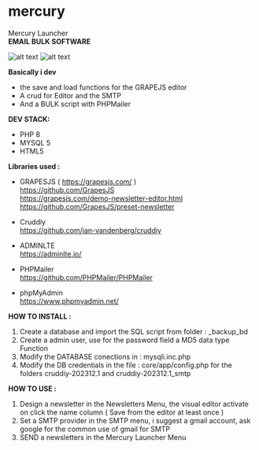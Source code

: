 # mercury
Mercury Launcher <br> 
<strong> EMAIL BULK SOFTWARE </strong> 

![alt text](https://i.postimg.cc/wBz5d60N/Screenshot-2025-10-12-224531.png)
![alt text](https://i.postimg.cc/y6GF8hLB/Screenshot-2025-10-12-224558.png)

<strong> Basically i dev </strong> 
- the save and load functions for the GRAPEJS editor
- A crud for Editor and the SMTP 
- And a BULK script with PHPMailer

<strong> DEV STACK: </strong> 

- PHP 8 <br>
- MYSQL 5 <br> 
- HTML5 <br>

<strong> Libraries used : </strong>

- GRAPESJS ( https://grapesjs.com/ ) <br>
https://github.com/GrapesJS <br>
https://grapesjs.com/demo-newsletter-editor.html <br>
https://github.com/GrapesJS/preset-newsletter <br>
  
- Cruddiy <br>
https://github.com/jan-vandenberg/cruddiy

- ADMINLTE <br>
https://adminlte.io/

- PHPMailer <br>
https://github.com/PHPMailer/PHPMailer

- phpMyAdmin <br>
https://www.phpmyadmin.net/

<strong> HOW TO INSTALL : </strong>

1. Create a database and import the SQL script from folder : _backup_bd
2. Create a admin user, use for the password field a MD5 data type Function
3. Modify the DATABASE conections in : mysqli.inc.php
4. Modify the DB credentials in the file : core/app/config.php
for the folders cruddiy-202312.1 and cruddiy-202312.1_smtp

<strong>HOW TO USE : </strong>

1. Design a newsletter in the Newsletters Menu, the visual editor activate on click the name column
( Save from the editor at least once )
2. Set a SMTP provider in the SMTP menu, i suggest a gmail account, ask google for the common use of gmail for SMTP
3. SEND a newsletters in the Mercury Launcher Menu
